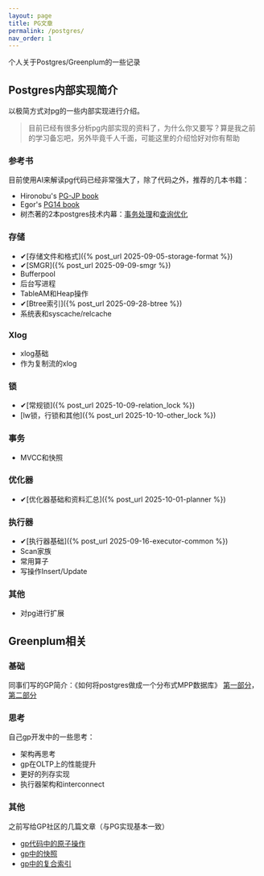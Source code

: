 ```yaml
---
layout: page
title: PG文章
permalink: /postgres/
nav_order: 1
---
```

个人关于Postgres/Greenplum的一些记录

## Postgres内部实现简介
以极简方式对pg的一些内部实现进行介绍。
> 目前已经有很多分析pg内部实现的资料了，为什么你又要写？算是我之前的学习备忘吧，另外毕竟千人千面，可能这里的介绍恰好对你有帮助

### 参考书
目前使用AI来解读pg代码已经非常强大了，除了代码之外，推荐的几本书籍：
* Hironobu's [PG-JP book](https://www.interdb.jp/pg/)
* Egor's [PG14 book](https://postgrespro.com/community/books/internals)
* 树杰著的2本postgres技术内幕：[事务处理](https://book.douban.com/subject/35543446/)和[查询优化](https://book.douban.com/subject/30256561/)

### 存储
* ✔[存储文件和格式]({% post_url 2025-09-05-storage-format %})
* ✔[SMGR]({% post_url 2025-09-09-smgr %})
* Bufferpool
* 后台写进程
* TableAM和Heap操作
* ✔[Btree索引]({% post_url 2025-09-28-btree %})
* 系统表和syscache/relcache

### Xlog
* xlog基础
* 作为复制流的xlog

### 锁
* ✔[常规锁]({% post_url 2025-10-09-relation_lock %})
* [lw锁，行锁和其他]({% post_url 2025-10-10-other_lock %})

### 事务
* MVCC和快照

### 优化器
* ✔[优化器基础和资料汇总]({% post_url 2025-10-01-planner %})

### 执行器
* ✔[执行器基础]({% post_url 2025-09-16-executor-common %})
* Scan家族
* 常用算子
* 写操作Insert/Update

### 其他
* 对pg进行扩展

## Greenplum相关
### 基础
同事们写的GP简介：《如何将postgres做成一个分布式MPP数据库》 
[第一部分](https://www.infoq.cn/article/3IJ7L8HVR2MXhqaqI2RA)，[第二部分](https://www.infoq.cn/article/iadfebtb1y0mojlvrscu)

### 思考
自己gp开发中的一些思考：
* 架构再思考
* gp在OLTP上的性能提升
* 更好的列存实现
* 执行器架构和interconnect

### 其他
之前写给GP社区的几篇文章（与PG实现基本一致）
* [gp代码中的原子操作](https://blog.csdn.net/gp_community/article/details/124636303)
* [gp中的快照](https://blog.csdn.net/chrisy521/article/details/122590844)
* [gp中的复合索引](https://juejin.cn/post/6876618512350216205)
